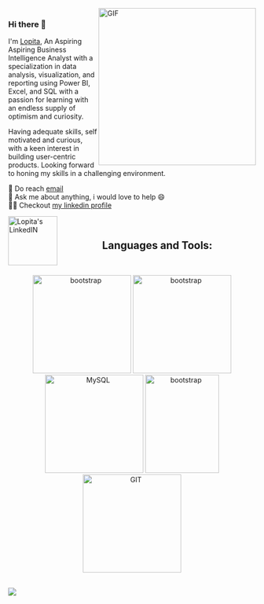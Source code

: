 
<!--
**suranjanachary/suranjanachary** is a ✨ _special_ ✨ repository because its `README.md` (this file) appears on your GitHub profile.

Here are some ideas to get you started:

- 🔭 I’m currently working on ...
- 🌱 I’m currently learning ...
- 👯 I’m looking to collaborate on ...
- 🤔 I’m looking for help with ...
- 💬 Ask me about ...
- 📫 How to reach me: ...
- 😄 Pronouns: ...
- ⚡ Fun fact: ...
-->
 <img align="right" alt="GIF" src="https://user-images.githubusercontent.com/75193540/156818786-1dc5df82-3864-4628-a77d-c34f8c6ceeeb.gif" width="320px" />

### Hi there 👋

I'm [Lopita](https://github.com/MLopita), An Aspiring Aspiring Business Intelligence Analyst with a specialization in data analysis, visualization, and reporting using Power BI, Excel, and SQL with a passion for learning with an endless supply of optimism and curiosity.


Having adequate skills, self motivated and
curious, with a keen interest in building user-centric products. Looking
forward to honing my skills in a challenging environment.<br/>


  💼 Do reach [email](mailto:lopitamishra2001@gmail.com) <br/>
  💬 Ask me about anything, i would love to help 😄 <br/>
  👨‍💻 Checkout [my linkedin profile](https://www.linkedin.com/in/lopita-mishra-096534191/) <br/>
  



<a href="https://www.linkedin.com/in/lopita-mishra-096534191/">
  <img align="left" alt="Lopita's LinkedIN" width="100px" src="https://cdn.icon-icons.com/icons2/2530/PNG/512/linkedin_button_icon_151847.png" />
</a>



<br />

<span><h2 align="center">Languages and Tools:</h2>
  <br>
  <p align="center">
      <img src="https://www.logo.wine/a/logo/Microsoft_Excel/Microsoft_Excel-Logo.wine.svg" alt="bootstrap" width="200" height="200"/>
      <img src="https://encrypted-tbn0.gstatic.com/images?q=tbn:ANd9GcQehluBNF3SKu2CBgVRJ9vNOEyMvCOaRoucy2ptwp0-OuPc7PltV-fbT2WIJOTnzPy1wEs&usqp=CAU" alt="bootstrap" width="200" height="200"/>
      <img src="https://www.svgrepo.com/show/354099/mysql.svg" alt="MySQL"  height="200"/>
      <img src="https://cdn.worldvectorlogo.com/logos/python-3.svg" alt="bootstrap" width="150" height="200"/>
      <img src="https://www.vectorlogo.zone/logos/git-scm/git-scm-icon.svg" alt="GIT" width="200" height="200" marginleft="50"/>
</p></span>


<br/>
  
 <img  src="https://raw.githubusercontent.com/Trilokia/Trilokia/379277808c61ef204768a61bbc5d25bc7798ccf1/bottom_header.svg" />

